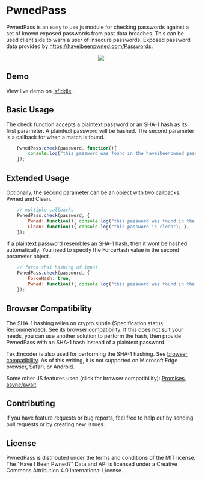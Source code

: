 # PwnedPass
PwnedPass is an easy to use js module for checking passwords against a set of known exposed passwords from past data breaches. This can be used client side to warn a user of insecure passwords. Exposed password data provided by https://haveibeenpwned.com/Passwords. 

<p align="center"> 
<img src="https://github.com/jpxor/pwnedpass/blob/master/images/sample.png">
</p>

## Demo
View live demo on [jsfiddle](https://jsfiddle.net/jpxor/edpg1dxc/10/).

## Basic Usage
The check function accepts a plaintext password or an SHA-1 hash as its first parameter. A plaintext password will be hashed.
The second parameter is a callback for when a match is found. 
```javascript
    PwnedPass.check(password, function(){
        console.log("this password was found in the haveibeenpwned password data");
    });
```
## Extended Usage
Optionally, the second parameter can be an object with two callbacks: Pwned and Clean. 
```javascript
    // multiple callbacks
    PwnedPass.check(password, {
        Pwned: function(){ console.log("this password was found in the haveibeenpwned password data"); },
        Clean: function(){ console.log("this password is clean"); },
    });
```
If a plaintext password resembles an SHA-1 hash, then it wont be hashed automatically. You need to specify the ForceHash value in the second parameter object. 
```javascript
    // force sha1 hashing of input
    PwnedPass.check(password, {
        ForceHash: true,
        Pwned: function(){ console.log("this password was found in the haveibeenpwned password data"); },
    });
```
## Browser Compatibility
The SHA-1 hashing relies on crypto.subtle (Specification status: Recommended). See its [browser compatibility](https://developer.mozilla.org/en-US/docs/Web/API/Crypto/subtle#Browser_compatibility). If this does not suit your needs, you can 
use another solution to perform the hash, then provide PwnedPass with an SHA-1 hash instead of a plaintext password.

TextEncoder is also used for performing the SHA-1 hashing. See [browser compatibility](https://developer.mozilla.org/en-US/docs/Web/API/TextEncoder/TextEncoder#Browser_compatibility). As of this writing, it is not supported on Microsoft Edge browser, Safari, or Android. 

Some other JS features used (click for browser compatibility): [Promises](https://developer.mozilla.org/en-US/docs/Web/JavaScript/Reference/Global_Objects/Promise#Browser_compatibility),   [async/await](https://developer.mozilla.org/en-US/docs/Web/JavaScript/Reference/Operators/async_function#Browser_compatibility)

## Contributing
If you have feature requests or bug reports, feel free to help out by sending pull requests or by creating new issues.

## License
PwnedPass is distributed under the terms and conditions of the MIT license. 
The "Have I Been Pwned?" Data and API is licensed under a Creative Commons Attribution 4.0 International License.
